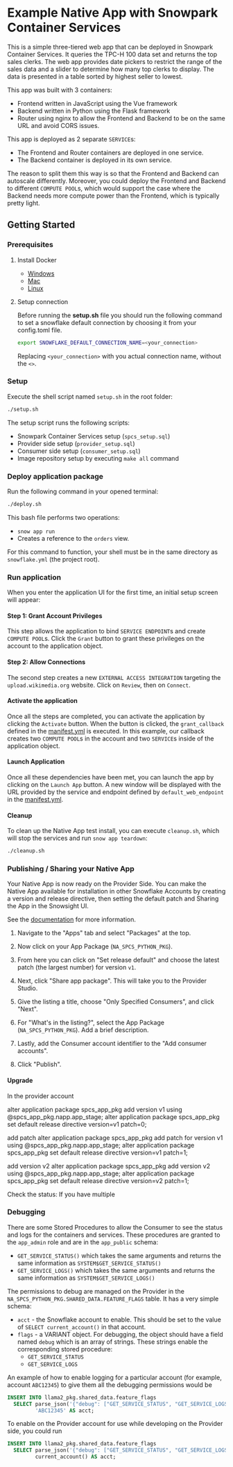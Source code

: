 # Example Native App with Snowpark Container Services

This is a simple three-tiered web app that can be deployed
in Snowpark Container Services. It queries the TPC-H 100 
data set and returns the top sales clerks. The web app
provides date pickers to restrict the range of the sales
data and a slider to determine how many top clerks to display.
The data is presented in a table sorted by highest seller
to lowest.

This app was built with 3 containers:
* Frontend written in JavaScript using the Vue framework
* Backend written in Python using the Flask framework
* Router using nginx to allow the Frontend and Backend to 
  be on the same URL and avoid CORS issues.

This app is deployed as 2 separate `SERVICE`s:
* The Frontend and Router containers are deployed in one service.
* The Backend container is deployed in its own service.

The reason to split them this way is so that the Frontend and 
Backend can autoscale differently. Moreover, you could deploy
the Frontend and Backend to different `COMPUTE POOL`s, which would
support the case where the Backend needs more compute power than 
the Frontend, which is typically pretty light.

## Getting Started

### Prerequisites

1. Install Docker
    - [Windows](https://docs.docker.com/desktop/install/windows-install/)
    - [Mac](https://docs.docker.com/desktop/install/mac-install/)
    - [Linux](https://docs.docker.com/desktop/install/linux-install/)

2. Setup connection

    Before running the **setup.sh** file you should run the following command to set a snowflake default connection by choosing it from your config.toml file.

    ```bash
    export SNOWFLAKE_DEFAULT_CONNECTION_NAME=<your_connection>
    ```

    Replacing `<your_connection>` with you actual connection name, without the `<>`.

### Setup

Execute the shell script named `setup.sh` in the root folder:

```bash
./setup.sh
```

The setup script runs the following scripts:

- Snowpark Container Services setup (`spcs_setup.sql`)
- Provider side setup (`provider_setup.sql`)
- Consumer side setup (`consumer_setup.sql`)
- Image repository setup by executing `make all` command

### Deploy application package

Run the following command in your opened terminal:

```bash
./deploy.sh
```
This bash file performs two operations:

- `snow app run`
- Creates a reference to the `orders` view.

For this command to function, your shell must be in the same directory as `snowflake.yml` (the project root).

### Run application

When you enter the application UI for the first time, an initial setup screen will appear:

#### Step 1: Grant Account Privileges

This step allows the application to bind `SERVICE ENDPOINT`s and create `COMPUTE POOL`s. Click the `Grant` button to grant these privileges on the account to the application object.

#### Step 2: Allow Connections

The second step creates a new `EXTERNAL ACCESS INTEGRATION` targeting the `upload.wikimedia.org` website. Click on `Review`, then on `Connect`.

#### Activate the application

Once all the steps are completed, you can activate the application by clicking the `Activate` button. When the button is clicked, the `grant_callback` defined in the [manifest.yml](app/manifest.yml) is executed.
In this example, our callback creates two `COMPUTE POOL`s in the account and two `SERVICE`s inside of the application object.

#### Launch Application

Once all these dependencies have been met, you can launch the app by clicking on the `Launch App` button. A new window will be displayed with the URL provided by the service and endpoint defined by `default_web_endpoint` in the [manifest.yml](app/manifest.yml).

#### Cleanup
To clean up the Native App test install, you can execute `cleanup.sh`, which will stop the services and run `snow app teardown`:

```bash
./cleanup.sh
```

### Publishing / Sharing your Native App
Your Native App is now ready on the Provider Side. You can make the Native App available
for installation in other Snowflake Accounts by creating a version and release directive, then setting
the default patch and Sharing the App in the Snowsight UI.

See the [documentation](https://other-docs.snowflake.com/en/native-apps/provider-publishing-app-package) for more information.

1. Navigate to the "Apps" tab and select "Packages" at the top.

2. Now click on your App Package (`NA_SPCS_PYTHON_PKG`).

3. From here you can click on "Set release default" and choose the latest patch (the largest number) for version `v1`. 

4. Next, click "Share app package". This will take you to the Provider Studio.

5. Give the listing a title, choose "Only Specified Consumers", and click "Next".

6. For "What's in the listing?", select the App Package (`NA_SPCS_PYTHON_PKG`). Add a brief description.

7. Lastly, add the Consumer account identifier to the "Add consumer accounts".

8. Click "Publish".


#### Upgrade
In the provider account

alter application package spcs_app_pkg add version v1 using @spcs_app_pkg.napp.app_stage;
alter application package spcs_app_pkg set default release directive version=v1 patch=0;

add patch 
alter application package spcs_app_pkg add patch for version v1 using @spcs_app_pkg.napp.app_stage;
alter application package spcs_app_pkg set default release directive version=v1 patch=1; 

add version v2
alter application package spcs_app_pkg add version v2 using @spcs_app_pkg.napp.app_stage;
alter application package spcs_app_pkg set default release directive version=v2 patch=1;

Check the status:
If you have multiple 

### Debugging
There are some Stored Procedures to allow the Consumer to see the status
and logs for the containers and services. These procedures are granted to the `app_admin`
role and are in the `app_public` schema:
* `GET_SERVICE_STATUS()` which takes the same arguments and returns the same information as `SYSTEM$GET_SERVICE_STATUS()`
* `GET_SERVICE_LOGS()` which takes the same arguments and returns the same information as `SYSTEM$GET_SERVICE_LOGS()`

The permissions to debug are managed on the Provider in the 
`NA_SPCS_PYTHON_PKG.SHARED_DATA.FEATURE_FLAGS` table. 
It has a very simple schema:
* `acct` - the Snowflake account to enable. This should be set to the value of `SELECT current_account()` in that account.
* `flags` - a VARIANT object. For debugging, the object should have a field named `debug` which is an 
  array of strings. These strings enable the corresponding stored procedure:
  * `GET_SERVICE_STATUS`
  * `GET_SERVICE_LOGS`

An example of how to enable logging for a particular account (for example, account 
`ABC12345`) to give them all the debugging permissions would be

```sql
INSERT INTO llama2_pkg.shared_data.feature_flags 
  SELECT parse_json('{"debug": ["GET_SERVICE_STATUS", "GET_SERVICE_LOGS"]}') AS flags, 
         'ABC12345' AS acct;
```

To enable on the Provider account for use while developing on the Provider side, you could run

```sql
INSERT INTO llama2_pkg.shared_data.feature_flags 
  SELECT parse_json('{"debug": ["GET_SERVICE_STATUS", "GET_SERVICE_LOGS"]}') AS flags,
         current_account() AS acct;
```
